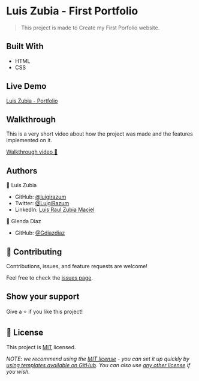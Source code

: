 # Luis Zubia - First Portfolio

> This project is made to Create my First Porfolio website.

## Built With

- HTML
- CSS

## Live Demo

[Luis Zubia - Portfolio](https://luigirazum.github.io/)

## Walkthrough

This is a very short video about how the project was made and the features implemented on it.

[Walkthrough video 🎥](https://www.loom.com/share/f4133e12aa98400d80522ba9fee5303a)

## Authors

👤 Luis Zubia

- GitHub: [@luigirazum](https://github.com/luigirazum)
- Twitter: [@LuigiRazum](https://twitter.com/LuigiRazum)
- LinkedIn: [Luis Raul Zubia Maciel](https://linkedin.com/in/luiszubia)

👤 Glenda Diaz

- GitHub: [@Gdiazdiaz
  ](https://github.com/Gdiazdiaz)


## 🤝 Contributing

Contributions, issues, and feature requests are welcome!

Feel free to check the [issues page](../../issues/).

## Show your support

Give a ⭐️ if you like this project!

## 📝 License

This project is [MIT](./LICENSE) licensed.

_NOTE: we recommend using the [MIT license](https://choosealicense.com/licenses/mit/) - you can set it up quickly by [using templates available on GitHub](https://docs.github.com/en/communities/setting-up-your-project-for-healthy-contributions/adding-a-license-to-a-repository). You can also use [any other license](https://choosealicense.com/licenses/) if you wish._
